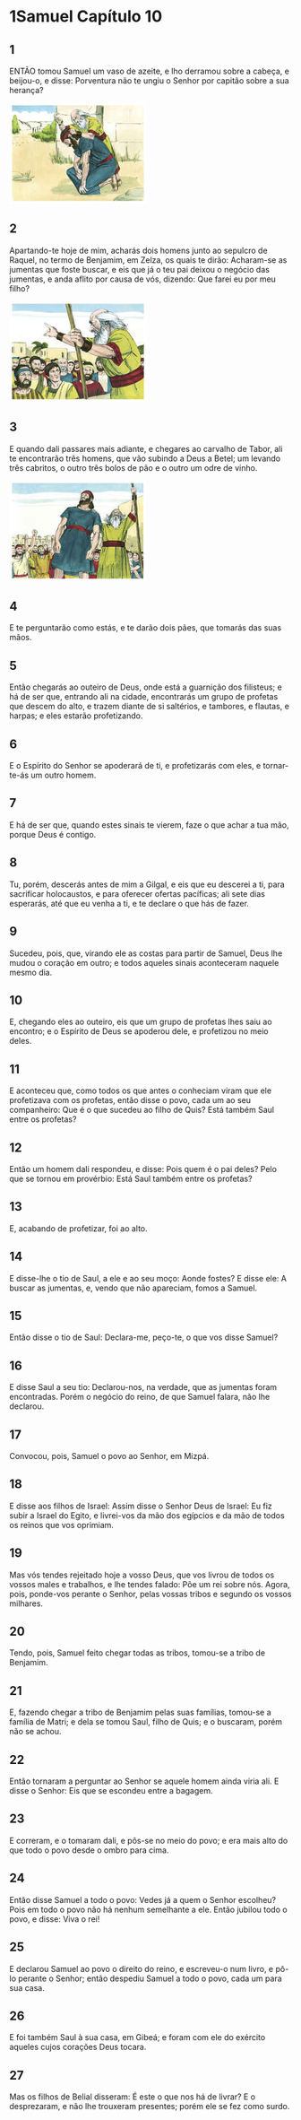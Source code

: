 # 1Samuel Capítulo 10

## 1
ENTÃO tomou Samuel um vaso de azeite, e lho derramou sobre a cabeça, e beijou-o, e disse: Porventura não te ungiu o Senhor por capitão sobre a sua herança?

![](../.img/1Sm/10/1-0.jpg)

## 2
Apartando-te hoje de mim, acharás dois homens junto ao sepulcro de Raquel, no termo de Benjamim, em Zelza, os quais te dirão: Acharam-se as jumentas que foste buscar, e eis que já o teu pai deixou o negócio das jumentas, e anda aflito por causa de vós, dizendo: Que farei eu por meu filho?

![](../.img/1Sm/10/2-0.jpg)

## 3
E quando dali passares mais adiante, e chegares ao carvalho de Tabor, ali te encontrarão três homens, que vão subindo a Deus a Betel; um levando três cabritos, o outro três bolos de pão e o outro um odre de vinho.

![](../.img/1Sm/10/3-0.jpg)

## 4
E te perguntarão como estás, e te darão dois pães, que tomarás das suas mãos.

## 5
Então chegarás ao outeiro de Deus, onde está a guarnição dos filisteus; e há de ser que, entrando ali na cidade, encontrarás um grupo de profetas que descem do alto, e trazem diante de si saltérios, e tambores, e flautas, e harpas; e eles estarão profetizando.

## 6
E o Espírito do Senhor se apoderará de ti, e profetizarás com eles, e tornar-te-ás um outro homem.

## 7
E há de ser que, quando estes sinais te vierem, faze o que achar a tua mão, porque Deus é contigo.

## 8
Tu, porém, descerás antes de mim a Gilgal, e eis que eu descerei a ti, para sacrificar holocaustos, e para oferecer ofertas pacíficas; ali sete dias esperarás, até que eu venha a ti, e te declare o que hás de fazer.

## 9
Sucedeu, pois, que, virando ele as costas para partir de Samuel, Deus lhe mudou o coração em outro; e todos aqueles sinais aconteceram naquele mesmo dia.

## 10
E, chegando eles ao outeiro, eis que um grupo de profetas lhes saiu ao encontro; e o Espírito de Deus se apoderou dele, e profetizou no meio deles.

## 11
E aconteceu que, como todos os que antes o conheciam viram que ele profetizava com os profetas, então disse o povo, cada um ao seu companheiro: Que é o que sucedeu ao filho de Quis? Está também Saul entre os profetas?

## 12
Então um homem dali respondeu, e disse: Pois quem é o pai deles? Pelo que se tornou em provérbio: Está Saul também entre os profetas?

## 13
E, acabando de profetizar, foi ao alto.

## 14
E disse-lhe o tio de Saul, a ele e ao seu moço: Aonde fostes? E disse ele: A buscar as jumentas, e, vendo que não apareciam, fomos a Samuel.

## 15
Então disse o tio de Saul: Declara-me, peço-te, o que vos disse Samuel?

## 16
E disse Saul a seu tio: Declarou-nos, na verdade, que as jumentas foram encontradas. Porém o negócio do reino, de que Samuel falara, não lhe declarou.

## 17
Convocou, pois, Samuel o povo ao Senhor, em Mizpá.

## 18
E disse aos filhos de Israel: Assim disse o Senhor Deus de Israel: Eu fiz subir a Israel do Egito, e livrei-vos da mão dos egípcios e da mão de todos os reinos que vos oprimiam.

## 19
Mas vós tendes rejeitado hoje a vosso Deus, que vos livrou de todos os vossos males e trabalhos, e lhe tendes falado: Põe um rei sobre nós. Agora, pois, ponde-vos perante o Senhor, pelas vossas tribos e segundo os vossos milhares.

## 20
Tendo, pois, Samuel feito chegar todas as tribos, tomou-se a tribo de Benjamim.

## 21
E, fazendo chegar a tribo de Benjamim pelas suas famílias, tomou-se a família de Matri; e dela se tomou Saul, filho de Quis; e o buscaram, porém não se achou.

## 22
Então tornaram a perguntar ao Senhor se aquele homem ainda viria ali. E disse o Senhor: Eis que se escondeu entre a bagagem.

## 23
E correram, e o tomaram dali, e pôs-se no meio do povo; e era mais alto do que todo o povo desde o ombro para cima.

## 24
Então disse Samuel a todo o povo: Vedes já a quem o Senhor escolheu? Pois em todo o povo não há nenhum semelhante a ele. Então jubilou todo o povo, e disse: Viva o rei!

## 25
E declarou Samuel ao povo o direito do reino, e escreveu-o num livro, e pô-lo perante o Senhor; então despediu Samuel a todo o povo, cada um para sua casa.

## 26
E foi também Saul à sua casa, em Gibeá; e foram com ele do exército aqueles cujos corações Deus tocara.

## 27
Mas os filhos de Belial disseram: É este o que nos há de livrar? E o desprezaram, e não lhe trouxeram presentes; porém ele se fez como surdo.

